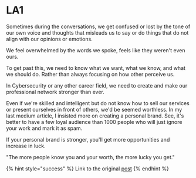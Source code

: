 # LA1

Sometimes during the conversations, we get confused or lost by the tone of our own voice and thoughts that misleads us to say or do things that do not align with our opinions or emotions.

We feel overwhelmed by the words we spoke, feels like they weren't even ours.

To get past this, we need to know what we want, what we know, and what we should do. Rather than always focusing on how other perceive us.

In Cybersecurity or any other career field, we need to create and make our professional network stronger than ever.

Even if we're skilled and intelligent but do not know how to sell our services or present ourselves in front of others, we'd be seemed worthless. In my last medium article, I insisted more on creating a personal brand. See, it's better to have a few loyal audience than 1000 people who will just ignore your work and mark it as spam.

If your personal brand is stronger, you'll get more opportunities and increase in luck.

"The more people know you and your worth, the more lucky you get."



{% hint style="success" %}
Link to the original [post](https://www.linkedin.com/posts/kashish-charaya-\_lesson-cybersecurity-career-activity-7122953166228193280-cVxm)
{% endhint %}
